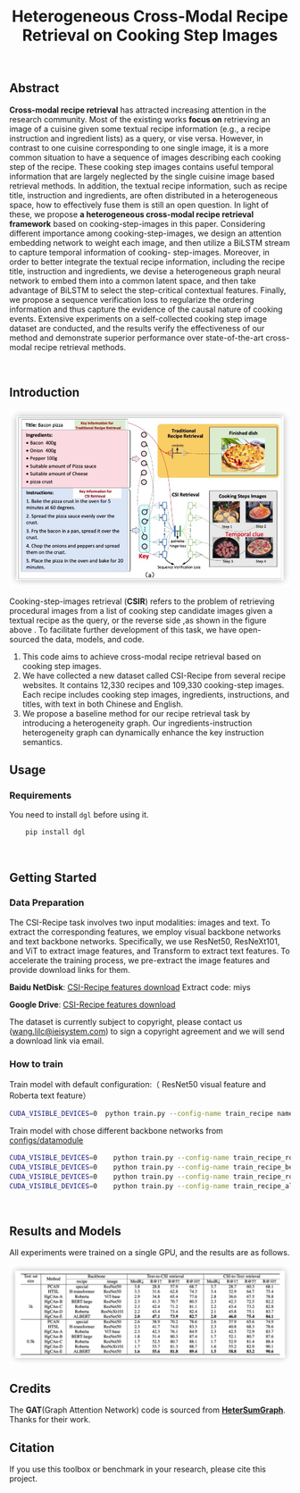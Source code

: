 <div align="center">

# Heterogeneous Cross-Modal Recipe Retrieval on Cooking Step Images
</div>

<br>

## Abstract
**Cross-modal recipe retrieval** has attracted increasing attention in the research community. Most of the existing works **focus on** retrieving an image of a cuisine given some textual recipe information (e.g., a recipe instruction and ingredient lists) as a query, or vise versa. However, in contrast to one cuisine corresponding to one single image, it is a more common situation to have a sequence of images describing each cooking step of the recipe. These cooking step images contains useful temporal information that are largely neglected by the single cuisine image based retrieval methods. In addition, the textual recipe information, such as recipe title, instruction and ingredients, are often distributed in a heterogeneous space, how to effectively fuse them is still an open question. In light of these, we propose **a heterogeneous cross-modal recipe retrieval framework** based on cooking-step-images in this paper. Considering different importance among cooking-step-images, we design an attention embedding network to weight each image, and then utilize a BiLSTM stream to capture temporal information of cooking- step-images. Moreover, in order to better integrate the textual recipe information, including the recipe title, instruction and ingredients, we devise a heterogeneous graph neural network to embed them into a common latent space, and then take advantage of BiLSTM to select the step-critical contextual features. Finally, we propose a sequence verification loss to regularize the ordering information and thus capture the evidence of the causal nature of cooking events. Extensive experiments on a self-collected cooking step image dataset are conducted, and the results verify the effectiveness of our method and demonstrate superior performance over state-of-the-art cross-modal recipe retrieval methods.


<br>

## Introduction

![CSIR-task](/resources/CSIR-task.jpg)

Cooking-step-images retrieval (**CSIR**) refers to the problem of retrieving procedural images from a list of cooking step candidate images given a textual recipe as the query, or the reverse side ,as shown in the figure above . To facilitate further development of this task, we have open-sourced the data, models, and code.

1. This code aims to achieve cross-modal recipe retrieval based on cooking step images.
2. We have collected a new dataset called CSI-Recipe from several recipe websites. It contains 12,330 recipes and 109,330 cooking-step images. Each recipe includes cooking step images, ingredients, instructions, and titles, with text in both Chinese and English.
3. We propose a baseline method for our recipe retrieval task by introducing a heterogeneity graph. Our ingredients-instruction heterogeneity graph can dynamically enhance the key instruction semantics.


## Usage
### Requirements
You need to install `dgl` before using it.
```bash
    pip install dgl
```


<br>

## Getting Started
### Data Preparation

The CSI-Recipe task involves two input modalities: images and text. To extract the corresponding features, we employ visual backbone networks and text backbone networks. Specifically, we use ResNet50, ResNeXt101, and ViT to extract image features, and Transform to extract text features. To accelerate the training process, we pre-extract the image features and provide download links for them.

**Baidu NetDisk**: [CSI-Recipe features download](https://pan.baidu.com/s/1c249Nbr2IdvvHDjbrT0srA?pwd=miys) Extract code: miys 

**Google Drive**: [CSI-Recipe features download](https://drive.google.com/file/d/1YdP3jO0Qs1-SEXH6Hp15akTTeAlrMI8Y/view?usp=sharing)

The dataset is currently subject to copyright, please contact us ([wang.lilc@ieisystem.com](wang.lilc@ieisystem.com)) to sign a copyright agreement and we will send a download link via email.

### How to train
Train model with default configuration:（ ResNet50 visual feature and Roberta text feature）

```bash
CUDA_VISIBLE_DEVICES=0  python train.py --config-name train_recipe name=Roberta_ResNet50 trainer.gpus=1 trainer.gradient_clip_val=1.0  trainer.max_epochs=200 model.is_shuffle=False datamodule.num_workers=4
```

Train model with chose different backbone networks from [configs/datamodule](configs/datamodule)

```bash
CUDA_VISIBLE_DEVICES=0    python train.py --config-name train_recipe_robeta_vitbase  name=Roberta_vitbase trainer.gpus=1 trainer.gradient_clip_val=1  trainer.max_epochs=200 model.is_shuffle=False datamodule.num_workers=4
CUDA_VISIBLE_DEVICES=0    python train.py --config-name train_recipe_bertlarge_resnet50  name=BERTlarge_ResNet50 trainer.gpus=1 trainer.gradient_clip_val=1.0  trainer.max_epochs=200 model.is_shuffle=False datamodule.num_workers=4
CUDA_VISIBLE_DEVICES=0    python train.py --config-name train_recipe_robeta_resnext101 name=Roberta_ResNeXt101 trainer.gpus=1 trainer.gradient_clip_val=1.0  trainer.max_epochs=200 model.is_shuffle=False datamodule.num_workers=4
CUDA_VISIBLE_DEVICES=0    python train.py --config-name train_recipe_albert_resnet50  name=albert_ResNet50 trainer.gpus=1 trainer.gradient_clip_val=1.0  trainer.max_epochs=200 model.is_shuffle=False datamodule.num_workers=4
```
<br>

## Results and Models
All experiments  were trained on a single GPU, and the results are as follows.

![experiments](/resources/CSIR-experiments.jpg)

## Credits
The **GAT**(Graph Attention Network) code is sourced from **[HeterSumGraph](https://github.com/dqwang122/HeterSumGraph)**. Thanks for their work.
## Citation
If you use this toolbox or benchmark in your research, please cite this project.
